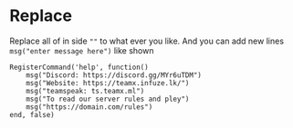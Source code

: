 # Replace

Replace all of in side `""` to what ever you like. And you can add new lines `msg("enter message here")` like shown

```
RegisterCommand('help', function()
    msg("Discord: https://discord.gg/MYr6uTDM")
    msg("Website: https://teamx.infuze.lk/")
    msg("teamspeak: ts.teamx.ml")
    msg("To read our server rules and pley")
    msg("https://domain.com/rules")
end, false)
